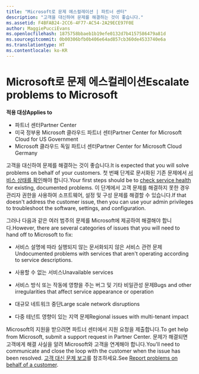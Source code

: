 ```yaml
---
title: "Microsoft로 문제 에스컬레이션 | 파트너 센터"
description: "고객을 대신하여 문제를 해결하는 것이 좋습니다."
ms.assetid: F4BFAB24-2CC6-4F77-AC54-2A29ECE97F0E
author: MaggiePucciEvans
ms.openlocfilehash: 1875758bbaeb1b19efe0132d7b4157586479a81d
ms.sourcegitcommit: 0b00306bfb0b406e64ad857cb360de4533740e6a
ms.translationtype: HT
ms.contentlocale: ko-KR
---
```

# <a name="escalate-problems-to-microsoft"></a><span data-ttu-id="2ac12-103">Microsoft로 문제 에스컬레이션</span><span class="sxs-lookup"><span data-stu-id="2ac12-103">Escalate problems to Microsoft</span></span>

**<span data-ttu-id="2ac12-104">적용 대상</span><span class="sxs-lookup"><span data-stu-id="2ac12-104">Applies to</span></span>**

-  <span data-ttu-id="2ac12-105">파트너 센터</span><span class="sxs-lookup"><span data-stu-id="2ac12-105">Partner Center</span></span>
-  <span data-ttu-id="2ac12-106">미국 정부용 Microsoft 클라우드 파트너 센터</span><span class="sxs-lookup"><span data-stu-id="2ac12-106">Partner Center for Microsoft Cloud for US Government</span></span>
-  <span data-ttu-id="2ac12-107">Microsoft 클라우드 독일 파트너 센터</span><span class="sxs-lookup"><span data-stu-id="2ac12-107">Partner Center for Microsoft Cloud Germany</span></span>

<span data-ttu-id="2ac12-108">고객을 대신하여 문제를 해결하는 것이 좋습니다.</span><span class="sxs-lookup"><span data-stu-id="2ac12-108">It is expected that you will solve problems on behalf of your customers.</span></span> <span data-ttu-id="2ac12-109">첫 번째 단계로 문서화된 기존 문제에서 [서비스 상태를 확인](check-service-health.md)해야 합니다.</span><span class="sxs-lookup"><span data-stu-id="2ac12-109">Your first steps should be to [check service health](check-service-health.md) for existing, documented problems.</span></span> <span data-ttu-id="2ac12-110">이 단계에서 고객 문제를 해결하지 못한 경우 관리자 권한을 사용하여 소프트웨어, 설정 및 구성 문제를 해결할 수 있습니다.</span><span class="sxs-lookup"><span data-stu-id="2ac12-110">If that doesn't address the customer issue, then you can use your admin privileges to troubleshoot the software, settings, and configuration.</span></span>

<span data-ttu-id="2ac12-111">그러나 다음과 같은 여러 범주의 문제를 Microsoft에 제공하여 해결해야 합니다.</span><span class="sxs-lookup"><span data-stu-id="2ac12-111">However, there are several categories of issues that you will need to hand off to Microsoft to fix:</span></span>

-   <span data-ttu-id="2ac12-112">서비스 설명에 따라 실행되지 않는 문서화되지 않은 서비스 관련 문제</span><span class="sxs-lookup"><span data-stu-id="2ac12-112">Undocumented problems with services that aren't operating according to service descriptions.</span></span>

-   <span data-ttu-id="2ac12-113">사용할 수 없는 서비스</span><span class="sxs-lookup"><span data-stu-id="2ac12-113">Unavailable services</span></span>

-   <span data-ttu-id="2ac12-114">서비스 방식 또는 작동에 영향을 주는 버그 및 기타 비일관성 문제</span><span class="sxs-lookup"><span data-stu-id="2ac12-114">Bugs and other irregularities that affect service appearance or operation</span></span>

-   <span data-ttu-id="2ac12-115">대규모 네트워크 중단</span><span class="sxs-lookup"><span data-stu-id="2ac12-115">Large scale network disruptions</span></span>

-   <span data-ttu-id="2ac12-116">다중 테넌트 영향이 있는 지역 문제</span><span class="sxs-lookup"><span data-stu-id="2ac12-116">Regional issues with multi-tenant impact</span></span>

<span data-ttu-id="2ac12-117">Microsoft의 지원을 받으려면 파트너 센터에서 지원 요청을 제출합니다.</span><span class="sxs-lookup"><span data-stu-id="2ac12-117">To get help from Microsoft, submit a support request in Partner Center.</span></span> <span data-ttu-id="2ac12-118">문제가 해결되면 고객에게 해결 사실을 알려 Microsoft와 고객을 연계해야 합니다.</span><span class="sxs-lookup"><span data-stu-id="2ac12-118">You'll need to communicate and close the loop with the customer when the issue has been resolved.</span></span> <span data-ttu-id="2ac12-119">[고객 대신 문제 보고](report-problems-on-behalf-of-a-customer.md)를 참조하세요.</span><span class="sxs-lookup"><span data-stu-id="2ac12-119">See [Report problems on behalf of a customer](report-problems-on-behalf-of-a-customer.md).</span></span>

 

 



